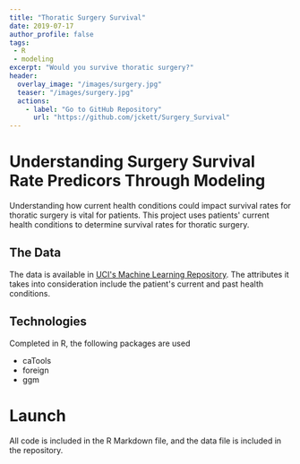 ```yaml
---
title: "Thoratic Surgery Survival"
date: 2019-07-17
author_profile: false
tags: 
 - R
 - modeling
excerpt: "Would you survive thoratic surgery?"
header:
  overlay_image: "/images/surgery.jpg"
  teaser: "/images/surgery.jpg"
  actions:
    - label: "Go to GitHub Repository"
      url: "https://github.com/jckett/Surgery_Survival"
---
```


# Understanding Surgery Survival Rate Predicors Through Modeling

Understanding how current health conditions could impact survival rates for thoratic surgery is vital for patients. This project uses patients' current health conditions to determine survival rates for thoratic surgery.  

## The Data

The data is available in [UCI's Machine Learning Repository](https://archive.ics.uci.edu/ml/datasets/Thoracic+Surgery+Data). The attributes it takes into consideration include the patient's current and past health conditions.

## Technologies

Completed in R, the following packages are used
 - caTools
 - foreign
 - ggm
 
# Launch

All code is included in the R Markdown file, and the data file is included in the repository. 

